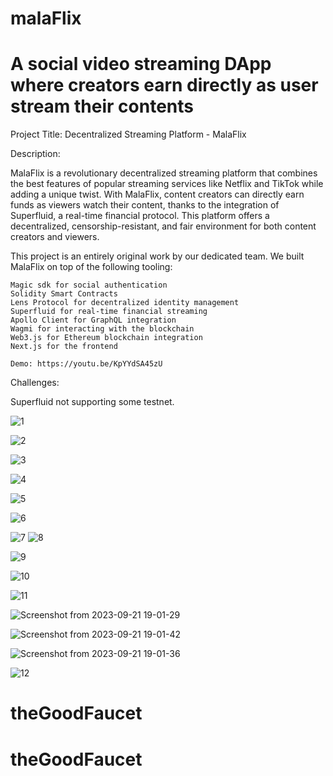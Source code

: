 # malaFlix
A social video streaming DApp where creators earn directly as user stream their contents
=======
Project Title: Decentralized Streaming Platform - MalaFlix

Description:

MalaFlix is a revolutionary decentralized streaming platform that combines the best features of popular streaming services like Netflix and TikTok while adding a unique twist. With MalaFlix, content creators can directly earn funds as viewers watch their content, thanks to the integration of Superfluid, a real-time financial protocol. This platform offers a decentralized, censorship-resistant, and fair environment for both content creators and viewers.

  

This project is an entirely original work by our dedicated team. We built MalaFlix on top of the following tooling:

    Magic sdk for social authentication
    Solidity Smart Contracts
    Lens Protocol for decentralized identity management
    Superfluid for real-time financial streaming
    Apollo Client for GraphQL integration
    Wagmi for interacting with the blockchain
    Web3.js for Ethereum blockchain integration
    Next.js for the frontend

    Demo: https://youtu.be/KpYYdSA45zU


Challenges:

Superfluid not supporting some testnet.

![1](https://github.com/emiridbest/malaFlix/assets/6362475/84ca75b3-01c7-4084-b56a-e67ff1e7a1ca)

![2](https://github.com/emiridbest/malaFlix/assets/6362475/b5156699-7fbc-4679-a18a-e05e09f46136)

![3](https://github.com/emiridbest/malaFlix/assets/6362475/f7c8febe-c691-4597-8ecf-aea4d40e0e66)


![4](https://github.com/emiridbest/malaFlix/assets/6362475/ba980e38-d59f-4cd4-868c-bb1e81a2e05d)

![5](https://github.com/emiridbest/malaFlix/assets/6362475/3c5039ee-f97f-42a1-9f6a-ed20ded66cfa)


![6](https://github.com/emiridbest/malaFlix/assets/6362475/0c560ca0-bc86-41cd-86bf-a96ace1379fd)

![7](https://github.com/emiridbest/malaFlix/assets/6362475/f21180c4-0781-46ab-b7e1-fb0d8fdb7e3c)
![8](https://github.com/emiridbest/malaFlix/assets/6362475/1519b4ee-8154-4f16-a192-0b547b5467e3)

![9](https://github.com/emiridbest/malaFlix/assets/6362475/0663b9f1-e365-4b40-828a-a71ccd541877)


![10](https://github.com/emiridbest/malaFlix/assets/6362475/4fe74525-4586-476f-8b3f-31c06e7b474d)

![11](https://github.com/emiridbest/malaFlix/assets/6362475/a016bb4c-d429-49fe-a1c0-af9da584bbc2)




![Screenshot from 2023-09-21 19-01-29](https://github.com/emiridbest/malaFlix/assets/6362475/6ebd4f0c-61f3-42e3-b6cb-321c9d3e6398)

![Screenshot from 2023-09-21 19-01-42](https://github.com/emiridbest/malaFlix/assets/6362475/2b1694a0-b3aa-422d-aa71-93f5a0e19958)

![Screenshot from 2023-09-21 19-01-36](https://github.com/emiridbest/malaFlix/assets/6362475/20215599-b712-4a6d-8912-3e58c3d3d78d)

![12](https://github.com/emiridbest/malaFlix/assets/6362475/270a8291-c5a3-49aa-b1ca-e75b3cb2db84)


# theGoodFaucet
# theGoodFaucet
